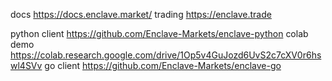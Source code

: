docs https://docs.enclave.market/
trading https://enclave.trade

python client https://github.com/Enclave-Markets/enclave-python
colab demo https://colab.research.google.com/drive/1Op5v4GuJozd6UvS2c7cXV0r6hswl4SVv
go client https://github.com/Enclave-Markets/enclave-go
